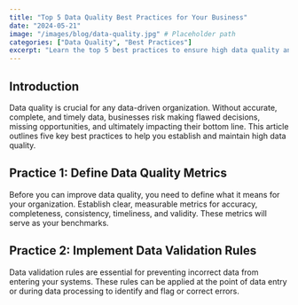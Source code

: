 ```yaml
---
title: "Top 5 Data Quality Best Practices for Your Business"
date: "2024-05-21"
image: "/images/blog/data-quality.jpg" # Placeholder path
categories: ["Data Quality", "Best Practices"]
excerpt: "Learn the top 5 best practices to ensure high data quality and make better business decisions."
---
```


## Introduction
Data quality is crucial for any data-driven organization. Without accurate, complete, and timely data, businesses risk making flawed decisions, missing opportunities, and ultimately impacting their bottom line. This article outlines five key best practices to help you establish and maintain high data quality.

## Practice 1: Define Data Quality Metrics
Before you can improve data quality, you need to define what it means for your organization. Establish clear, measurable metrics for accuracy, completeness, consistency, timeliness, and validity. These metrics will serve as your benchmarks.

## Practice 2: Implement Data Validation Rules
Data validation rules are essential for preventing incorrect data from entering your systems. These rules can be applied at the point of data entry or during data processing to identify and flag or correct errors.
